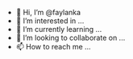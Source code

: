 - 👋 Hi, I’m @faylanka
- 👀 I’m interested in ...
- 🌱 I’m currently learning ...
- 💞️ I’m looking to collaborate on ...
- 📫 How to reach me ...

<!---
faylanka/faylanka is a ✨ special ✨ repository because its `README.md` (this file) appears on your GitHub profile.
You can click the Preview link to take a look at your changes.
--->
